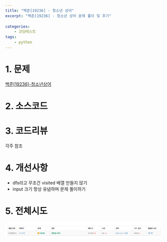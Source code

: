 ```yaml
---
title: "백준[19236] - 청소년 상어"
excerpt: "백준[19236] - 청소년 상어 문제 풀이 및 후기"

categories:
    - 코딩테스트
tags:
    - python
---
```


# 1. 문제
[백준[19236]-청소년상어](https://www.acmicpc.net/problem/19236)


# 2. 소스코드
<script src="https://gist.github.com/taehyeong51/d6d0be3a3f420246ac4be0d724e77972.js"></script>


# 3. 코드리뷰
각주 참조


# 4. 개선사항
* dfs라고 무조건 visited 배열 만들지 않기
* input 크기 항상 유념하며 문제 풀이하기


# 5. 전체시도
![trial](bj19236_trial.png)